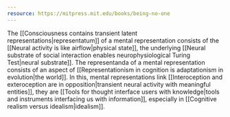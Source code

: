```yaml
---
resource: https://mitpress.mit.edu/books/being-no-one
---
```


The [[Consciousness contains transient latent representations|representatum]] of a mental representation consists of the [[Neural activity is like airflow|physical state]], the underlying [[Neural substrate of social interaction enables neurophysiological Turing Test|neural substrate]]. The representanda of a mental representation consists of an aspect of [[Representationism in cognition is adaptationism in evolution|the world]]. In this, mental representations link [[Interoception and exteroception are in opposition|transient neural activity with meaningful entities]], they are [[Tools for thought interface users with knowledge|tools and instruments interfacing us with information]], especially in [[Cognitive realism versus idealism|idealism]].